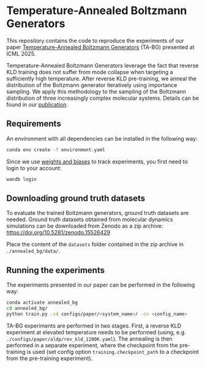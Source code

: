 # Temperature-Annealed Boltzmann Generators

This repository contains the code to reproduce the experiments of our paper
[Temperature-Annealed Boltzmann Generators](https://arxiv.org/abs/2501.19077)
(TA-BG) presented at ICML 2025.

Temperature-Annealed Boltzmann Generators leverage the fact that reverse KLD
training does not suffer from mode collapse when targeting a sufficiently high
temperature. After reverse KLD pre-training, we anneal the distribution of the
Boltzmann generator iteratively using importance sampling. We apply this
methodology to the sampling of the Boltzmann distribution of three increasingly
complex molecular systems. Details can be found in our
[publication](https://arxiv.org/abs/2501.19077).

## Requirements

An environment with all dependencies can be installed in the following way:

```bash
conda env create -f environment.yaml
```

Since we use [weights and biases](https://wandb.ai/) to track experiments, you first need 
to login to your account:

```bash
wandb login
```

## Downloading ground truth datasets
To evaluate the trained Boltzmann generators, ground truth datasets are needed.
Ground truth datasets obtained from molecular dynamics simulations can be downloaded
from Zenodo as a zip archive: https://doi.org/10.5281/zenodo.15526429

Place the content of the `datasets` folder contained in the zip archive in `./annealed_bg/data/`.

## Running the experiments
The experiments presented in our paper can be performed in the following way:

```bash
conda activate annealed_bg
cd annealed_bg/
python train.py -cd configs/paper/<system_name>/ -cn <config_name>
```

TA-BG experiments are performed in two stages. First, a reverse KLD experiment
at elevated temperature needs to be performed (using, e.g.
`./configs/paper/aldp/rev_kld_1200K.yaml`). The annealing is then performed in a
separate experiment, where the checkpoint from the pre-training is used (set config option
`training.checkpoint_path` to a checkpoint from the pre-training experiment).
